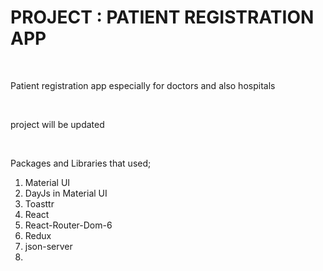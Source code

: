 <h1> PROJECT : PATIENT REGISTRATION APP </h1> </br>

<p> Patient registration app especially for doctors and also hospitals </p> </br>

<p> project will be updated </p> </br>

<p> Packages and Libraries that used; </br>

1. Material UI </br>
2. DayJs in Material UI </br>
3. Toasttr </br>
4. React </br>
5. React-Router-Dom-6 </br>
6. Redux </br>
7. json-server </br>
8.

</p>
